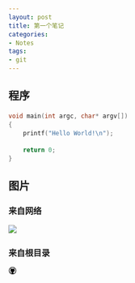 ```yaml
---
layout: post
title: 第一个笔记
categories:
- Notes
tags:
- git
---
```


## 程序

```C
void main(int argc, char* argv[])
{
    printf("Hello World!\n");
        
    return 0;
}
```

## 图片

### 来自网络
 ![](http://www.baidu.com/img/bdlogo.gif)
 
### 来自根目录
![](/images/github.png)




